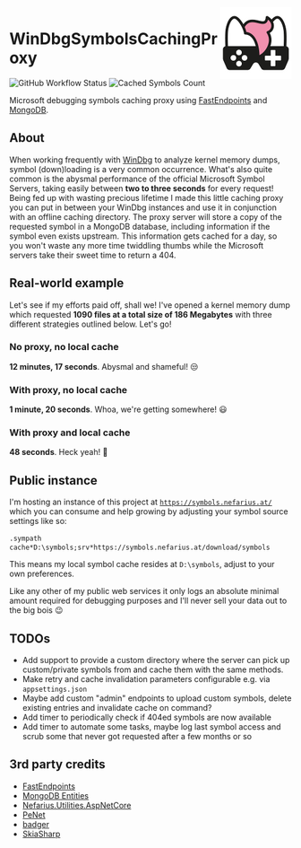 <img src="assets/NSS-128x128.png" align="right" />

# WinDbgSymbolsCachingProxy

![GitHub Workflow Status](https://img.shields.io/github/actions/workflow/status/nefarius/WinDbgSymbolsCachingProxy/docker-image.yml) ![Cached Symbols Count](https://symbols.nefarius.at/api/badges/cachedSymbolsTotal)

Microsoft debugging symbols caching proxy using [FastEndpoints](https://fast-endpoints.com/) and [MongoDB](https://mongodb-entities.com/).

## About

When working frequently with [WinDbg](https://learn.microsoft.com/en-us/windows-hardware/drivers/debugger/debugging-using-windbg-preview) to analyze kernel memory dumps, symbol (down)loading is a very common occurrence. What's also quite common is the abysmal performance of the official Microsoft Symbol Servers, taking easily between **two to three seconds** for every request! Being fed up with wasting precious lifetime I made this little caching proxy you can put in between your WinDbg instances and use it in conjunction with an offline caching directory. The proxy server will store a copy of the requested symbol in a MongoDB database, including information if the symbol even exists upstream. This information gets cached for a day, so you won't waste any more time twiddling thumbs while the Microsoft servers take their sweet time to return a 404.

## Real-world example

Let's see if my efforts paid off, shall we! I've opened a kernel memory dump which requested **1090 files at a total size of 186 Megabytes** with three different strategies outlined below. Let's go!

### No proxy, no local cache

**12 minutes, 17 seconds**. Abysmal and shameful! 😒

### With proxy, no local cache

**1 minute, 20 seconds**.  Whoa, we're getting somewhere! 😃

### With proxy and local cache

**48 seconds**. Heck yeah! 🥳

## Public instance

I'm hosting an instance of this project at [`https://symbols.nefarius.at/`](https://symbols.nefarius.at/) which you can consume and help growing by adjusting your symbol source settings like so:

```text
.sympath cache*D:\symbols;srv*https://symbols.nefarius.at/download/symbols
```

This means my local symbol cache resides at `D:\symbols`, adjust to your own preferences.

Like any other of my public web services it only logs an absolute minimal amount required for debugging purposes and I'll never sell your data out to the big bois 😉

## TODOs

- Add support to provide a custom directory where the server can pick up custom/private symbols from and cache them with the same methods.
- Make retry and cache invalidation parameters configurable e.g. via `appsettings.json`
- Maybe add custom "admin" endpoints to upload custom symbols, delete existing entries and invalidate cache on command?
- Add timer to periodically check if 404ed symbols are now available
- Add timer to automate some tasks, maybe log last symbol access and scrub some that never got requested after a few months or so

## 3rd party credits

- [FastEndpoints](https://fast-endpoints.com/)
- [MongoDB Entities](https://mongodb-entities.com/)
- [Nefarius.Utilities.AspNetCore](https://github.com/nefarius/Nefarius.Utilities.AspNetCore)
- [PeNet](https://github.com/secana/PeNet)
- [badger](https://github.com/8/badger)
- [SkiaSharp](https://github.com/mono/SkiaSharp)
